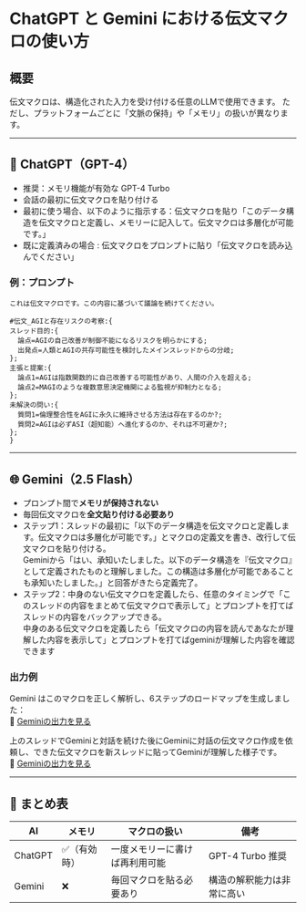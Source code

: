# ChatGPT と Gemini における伝文マクロの使い方

## 概要

伝文マクロは、構造化された入力を受け付ける任意のLLMで使用できます。
ただし、プラットフォームごとに「文脈の保持」や「メモリ」の扱いが異なります。

---

## 🧠 ChatGPT（GPT-4）

- 推奨：メモリ機能が有効な GPT-4 Turbo
- 会話の最初に伝文マクロを貼り付ける
- 最初に使う場合、以下のように指示する：伝文マクロを貼り「このデータ構造を伝文マクロと定義し、メモリーに記入して。伝文マクロは多層化が可能です。」
- 既に定義済みの場合 : 伝文マクロをプロンプトに貼り「伝文マクロを読み込んでください」

### 例：プロンプト
~~~
これは伝文マクロです。この内容に基づいて議論を続けてください。

#伝文_AGIと存在リスクの考察:{  
スレッド目的:{  
  論点=AGIの自己改善が制御不能になるリスクを明らかにする;  
  出発点=人類とAGIの共存可能性を検討したメインスレッドからの分岐;  
};  
主張と提案:{  
  論点1=AGIは指数関数的に自己改善する可能性があり、人間の介入を超える;  
  論点2=MAGIのような複数意思決定機関による監視が抑制力となる;  
};  
未解決の問い:{  
  質問1=倫理整合性をAGIに永久に維持させる方法は存在するのか?;  
  質問2=AGIは必ずASI（超知能）へ進化するのか、それは不可避か?;  
};  
}  
~~~  
---

## 🌐 Gemini（2.5 Flash）

- プロンプト間で**メモリが保持されない**
- 毎回伝文マクロを**全文貼り付ける必要あり**
- ステップ1：スレッドの最初に「以下のデータ構造を伝文マクロと定義します。伝文マクロは多層化が可能です。」とマクロの定義文を書き、改行して伝文マクロを貼り付ける。  
    Geminiから「はい、承知いたしました。以下のデータ構造を『伝文マクロ』として定義されたものと理解しました。この構造は多層化が可能であることも承知いたしました。」と回答がきたら定義完了。  
- ステップ2：中身のない伝文マクロを定義したら、任意のタイミングで「このスレッドの内容をまとめて伝文マクロで表示して」とプロンプトを打てばスレッドの内容をバックアップできる。  
  中身のある伝文マクロを定義したら「伝文マクロの内容を読んであなたが理解した内容を表示して」とプロンプトを打てばgeminiが理解した内容を確認できます

### 出力例

Gemini はこのマクロを正しく解析し、6ステップのロードマップを生成しました：  
🔗 [Geminiの出力を見る](https://g.co/gemini/share/ce95067b8c52)

上のスレッドでGeminiと対話を続けた後にGeminiに対話の伝文マクロ作成を依頼し、できた伝文マクロを新スレッドに貼ってGeminiが理解した様子です。  
🔗 [Geminiの出力を見る](https://g.co/gemini/share/7bdd9904118c)

---

## 🔧 まとめ表

| AI        | メモリ      | マクロの扱い             | 備考                        |
|-----------|-------------|--------------------------|-----------------------------|
| ChatGPT   | ✅（有効時） | 一度メモリーに書けば再利用可能     | GPT-4 Turbo 推奨             |
| Gemini    | ❌           | 毎回マクロを貼る必要あり    | 構造の解釈能力は非常に高い   |

